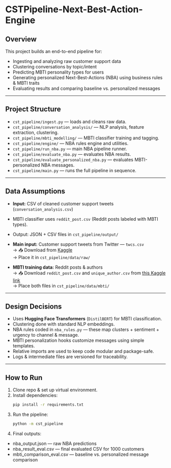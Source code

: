 # CSTPipeline-Next-Best-Action-Engine

## Overview

This project builds an end-to-end pipeline for:
- Ingesting and analyzing raw customer support data
- Clustering conversations by topic/intent
- Predicting MBTI personality types for users
- Generating personalized Next-Best-Actions (NBA) using business rules & MBTI traits
- Evaluating results and comparing baseline vs. personalized messages

---

## Project Structure

- `cst_pipeline/ingest.py` — loads and cleans raw data.
- `cst_pipeline/conversation_analysis/` — NLP analysis, feature extraction, clustering.
- `cst_pipeline/mbti_modelling/` — MBTI classifier training and tagging.
- `cst_pipeline/engine/` — NBA rules engine and utilities.
- `cst_pipeline/run_nba.py` — main NBA pipeline runner.
- `cst_pipeline/evaluate_nba.py` — evaluates NBA results.
- `cst_pipeline/evaluate_personalized_nba.py` — evaluates MBTI-personalized NBA messages.
- `cst_pipeline/main.py` — runs the full pipeline in sequence.

---

## Data Assumptions

- **Input:** CSV of cleaned customer support tweets (`conversation_analysis.csv`)
- MBTI classifier uses `reddit_post.csv` (Reddit posts labeled with MBTI types).
- Output: JSON + CSV files in `cst_pipeline/output/`

- **Main input:** Customer support tweets from Twitter — `twcs.csv`  
  → 📥 Download from [Kaggle](https://www.kaggle.com/datasets/thoughtvector/customer-support-on-twitter/data)  
  → Place it in `cst_pipeline/data/raw/`

- **MBTI training data:** Reddit posts & authors  
  → 📥 Download `reddit_post.csv` and `unique_author.csv` from [this Kaggle link](https://www.kaggle.com/datasets/minhaozhang1/reddit-mbti-dataset?select=reddit_post.csv)  
  → Place both files in `cst_pipeline/data/mbti/`


---

## Design Decisions

- Uses **Hugging Face Transformers** (`DistilBERT`) for MBTI classification.
- Clustering done with standard NLP embeddings.
- NBA rules coded in `nba_rules.py` — these map clusters + sentiment + urgency to channel & message.
- MBTI personalization hooks customize messages using simple templates.
- Relative imports are used to keep code modular and package-safe.
- Logs & intermediate files are versioned for traceability.

---

## How to Run

1. Clone repo & set up virtual environment.
2. Install dependencies:
   ```bash
   pip install -r requirements.txt
3. Run the pipeline:
   ```bash
   python -m cst_pipeline
4. Final outputs:
  - nba_output.json — raw NBA predictions
  - nba_result_eval.csv — final evaluated CSV for 1000 customers
  - mbti_comparison_eval.csv — baseline vs. personalized message comparison

